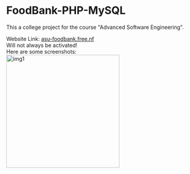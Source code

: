 # FoodBank-PHP-MySQL
This a college project for the course "Advanced Software Engineering".

Website Link: [asu-foodbank.free.nf](http://asu-foodbank.free.nf/)  
Will not always be activated!  
Here are some screenshots:<br>
<img alt='img1' src='https://github.com/user-attachments/assets/3bc6b9c5-9cde-4ba5-8d26-5aa3f2211f0d' height="300" >
